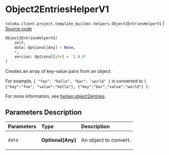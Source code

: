 # Object2EntriesHelperV1
`toloka.client.project.template_builder.helpers.Object2EntriesHelperV1` | [Source code](https://github.com/Toloka/toloka-kit/blob/v1.2.2/src/client/project/template_builder/helpers.py#L102)

```python
Object2EntriesHelperV1(
    self,
    data: Optional[Any] = None,
    *,
    version: Optional[str] = '1.0.0'
)
```

Creates an array of key-value pairs from an object.


For example,
`{ "foo": "hello", "bar": "world" }` is converted to
`[ {"key":"foo", "value":"hello"}, {"key":"bar","value":"world"} ]`.

For more information, see [helper.object2entries](https://toloka.ai/docs/template-builder/reference/helper.object2entries).

## Parameters Description

| Parameters | Type | Description |
| :----------| :----| :-----------|
`data`|**Optional\[Any\]**|<p>An object to convert.</p>
